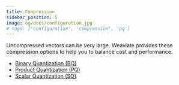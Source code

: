 ```yaml
---
title: Compression
sidebar_position: 5
image: og/docs/configuration.jpg
# tags: ['configuration', 'compression', 'pq']
---
```


Uncompressed vectors can be very large. Weaviate provides these compression options to help you to balance cost and performance.

- [Binary Quantization (BQ)](/developers/weaviate/configuration/compression/bq-compression)
- [Product Quantization (PQ)](/developers/weaviate/configuration/compression/pq-compression)
- [Scalar Quantization (SQ)](/developers/weaviate/configuration/compression/sq-compression)
